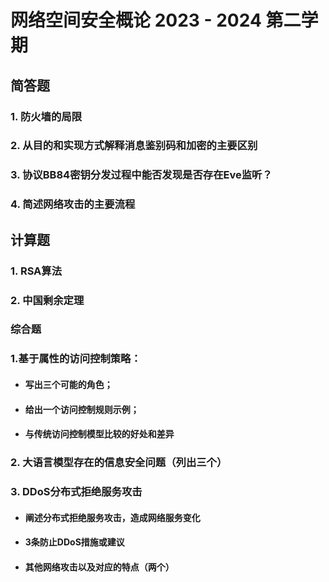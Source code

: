# 网络空间安全概论 2023 - 2024 第二学期

## 简答题

 ### 1. 防火墙的局限

### 2. 从目的和实现方式解释消息鉴别码和加密的主要区别

### 3. 协议BB84密钥分发过程中能否发现是否存在Eve监听？

### 4. 简述网络攻击的主要流程

## 计算题

### 1. RSA算法

### 2. 中国剩余定理

### 综合题

### 1.基于属性的访问控制策略：

+ #### 写出三个可能的角色；

+ #### 给出一个访问控制规则示例；

+ #### 与传统访问控制模型比较的好处和差异

### 2. 大语言模型存在的信息安全问题（列出三个）

### 3. DDoS分布式拒绝服务攻击 

+ #### 阐述分布式拒绝服务攻击，造成网络服务变化

+ #### 3条防止DDoS措施或建议

+ #### 其他网络攻击以及对应的特点（两个）



